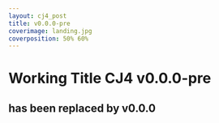 ```yaml
---
layout: cj4_post
title: v0.0.0-pre
coverimage: landing.jpg
coverposition: 50% 60%
---
```

# Working Title CJ4 v0.0.0-pre
## has been replaced by v0.0.0